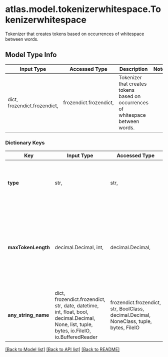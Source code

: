 # atlas.model.tokenizerwhitespace.Tokenizerwhitespace

Tokenizer that creates tokens based on occurrences of whitespace between words.

## Model Type Info
Input Type | Accessed Type | Description | Notes
------------ | ------------- | ------------- | -------------
dict, frozendict.frozendict,  | frozendict.frozendict,  | Tokenizer that creates tokens based on occurrences of whitespace between words. | 

### Dictionary Keys
Key | Input Type | Accessed Type | Description | Notes
------------ | ------------- | ------------- | ------------- | -------------
**type** | str,  | str,  | Human-readable label that identifies this tokenizer type. | must be one of ["whitespace", ] 
**maxTokenLength** | decimal.Decimal, int,  | decimal.Decimal,  | Maximum number of characters in a single token. Tokens greater than this length are split at this length into multiple tokens. | [optional] if omitted the server will use the default value of 255
**any_string_name** | dict, frozendict.frozendict, str, date, datetime, int, float, bool, decimal.Decimal, None, list, tuple, bytes, io.FileIO, io.BufferedReader | frozendict.frozendict, str, BoolClass, decimal.Decimal, NoneClass, tuple, bytes, FileIO | any string name can be used but the value must be the correct type | [optional]

[[Back to Model list]](../../README.md#documentation-for-models) [[Back to API list]](../../README.md#documentation-for-api-endpoints) [[Back to README]](../../README.md)


